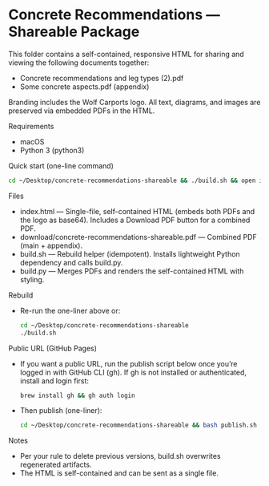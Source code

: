 # Concrete Recommendations — Shareable Package

This folder contains a self-contained, responsive HTML for sharing and viewing the following documents together:

- Concrete recommendations and leg types (2).pdf
- Some concrete aspects.pdf (appendix)

Branding includes the Wolf Carports logo. All text, diagrams, and images are preserved via embedded PDFs in the HTML.

Requirements
- macOS
- Python 3 (python3)

Quick start (one-line command)

```bash
cd ~/Desktop/concrete-recommendations-shareable && ./build.sh && open index.html
```

Files
- index.html — Single-file, self-contained HTML (embeds both PDFs and the logo as base64). Includes a Download PDF button for a combined PDF.
- download/concrete-recommendations-shareable.pdf — Combined PDF (main + appendix).
- build.sh — Rebuild helper (idempotent). Installs lightweight Python dependency and calls build.py.
- build.py — Merges PDFs and renders the self-contained HTML with styling.

Rebuild
- Re-run the one-liner above or:
  ```bash
  cd ~/Desktop/concrete-recommendations-shareable
  ./build.sh
  ```

Public URL (GitHub Pages)
- If you want a public URL, run the publish script below once you’re logged in with GitHub CLI (gh). If gh is not installed or authenticated, install and login first:
  ```bash
  brew install gh && gh auth login
  ```
- Then publish (one-liner):
  ```bash
  cd ~/Desktop/concrete-recommendations-shareable && bash publish.sh
  ```

Notes
- Per your rule to delete previous versions, build.sh overwrites regenerated artifacts.
- The HTML is self-contained and can be sent as a single file.

